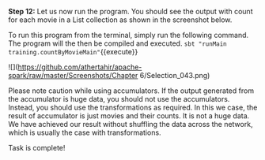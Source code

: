 
**Step 12:** Let us now run the program. You should see the output with count for each movie in a List collection as shown in the screenshot below.

 To run this program from the terminal, simply run the following command. The program will the then be compiled and executed.
`sbt "runMain training.countByMovieMain"`{{execute}} 

![](https://github.com/athertahir/apache-spark/raw/master/Screenshots/Chapter 6/Selection_043.png)

Please note caution while using accumulators. If the output generated from the accumulator is huge data, you should not use the accumulators. Instead, you should use the transformations as required. In this we case, the result of accumulator is just movies and their counts. It is not a huge data. We have achieved our result without shuffling the data across the network, which is usually the case with transformations.

Task is complete!

